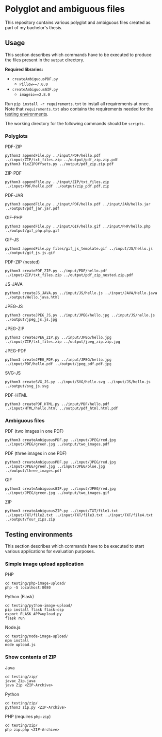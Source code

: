 # Polyglot and ambiguous files

This repository contains various polyglot and ambiguous files created as part of my bachelor's thesis.

## Usage

This section describes which commands have to be executed to produce the files present in the `output` directory.

**Required libraries:**
- `createAmbiguousPDF.py`
    - `Pillow==7.0.0`
- `createAmbiguousGIF.py`
    - `imageio==2.8.0`

Run `pip install -r requirements.txt` to install all requirements at once. Note that `requirements.txt` also contains the requirements needed for the [testing environments](#testing-environments).

The working directory for the following commands should be `scripts`.

### Polyglots

PDF-ZIP

```
python3 appendFile.py ../input/PDF/hello.pdf ../input/ZIP/txt_files.zip ../output/pdf_zip.zip.pdf
python3 fixZIPOffsets.py ../output/pdf_zip.zip.pdf
```

ZIP-PDF

```
python3 appendFile.py ../input/ZIP/txt_files.zip ../input/PDF/hello.pdf ../output/zip_pdf.pdf.zip
```

PDF-JAR

```
python3 appendFile.py ../input/PDF/hello.pdf ../input/JAR/hello.jar ../output/pdf_jar.jar.pdf
```

GIF-PHP

```
python3 appendFile.py ../input/GIF/hello.gif ../input/PHP/hello.php ../output/gif_php.php.gif
```

GIF-JS

```
python3 appendFile.py files/gif_js_template.gif ../input/JS/hello.js ../output/gif_js.js.gif
```

PDF-ZIP (nested)

```
python3 createPDF_ZIP.py ../input/PDF/hello.pdf ../input/ZIP/txt_files.zip ../output/pdf_zip_nested.zip.pdf
```

JS-JAVA

```
python3 createJS_JAVA.py ../input/JS/hello.js ../input/JAVA/Hello.java ../output/Hello.java.html
```

JPEG-JS

```
python3 createJPEG_JS.py ../input/JPEG/hello.jpg ../input/JS/hello.js ../output/jpeg_js.js.jpg
```

JPEG-ZIP

```
python3 createJPEG_ZIP.py ../input/JPEG/hello.jpg ../input/ZIP/txt_files.zip ../output/jpeg_zip.zip.jpg
```

JPEG-PDF

```
python3 createJPEG_PDF.py ../input/JPEG/hello.jpg ../input/PDF/hello.pdf ../output/jpeg_pdf.pdf.jpg
```

SVG-JS

```
python3 createSVG_JS.py ../input/SVG/hello.svg ../input/JS/hello.js ../output/svg_js.svg
```

PDF-HTML

```
python3 createPDF_HTML.py ../input/PDF/hello.pdf ../input/HTML/hello.html ../output/pdf_html.html.pdf
```

### Ambiguous files

PDF (two images in one PDF)

```
python3 createAmbiguousPDF.py ../input/JPEG/red.jpg ../input/JPEG/green.jpg ../output/two_images.pdf
```

PDF (three images in one PDF)

```
python3 createAmbiguousPDF.py ../input/JPEG/red.jpg ../input/JPEG/green.jpg ../input/JPEG/blue.jpg ../output/three_images.pdf
```

GIF

```
python3 createAmbiguousGIF.py ../input/JPEG/red.jpg ../input/JPEG/green.jpg ../output/two_images.gif
```

ZIP

```
python3 createAmbiguousZIP.py ../input/TXT/file1.txt ../input/TXT/file2.txt ../input/TXT/file3.txt ../input/TXT/file4.txt ../output/four_zips.zip
```

## Testing environments

This section describes which commands have to be executed to start various applications for evaluation purposes.

### Simple image upload application

PHP

```
cd testing/php-image-upload/
php -S localhost:8080
```

Python (Flask)

```
cd testing/python-image-upload/
pip install flask flask-csp
export FLASK_APP=upload.py
flask run
```

Node.js

```
cd testing/node-image-upload/
npm install
node upload.js
```

### Show contents of ZIP

Java

```
cd testing/zip/
javac Zip.java
java Zip <ZIP-Archive>
```

Python

```
cd testing/zip/
python3 zip.py <ZIP-Archive>
```

PHP (requires `php-zip`)

```
cd testing/zip/
php zip.php <ZIP-Archive>
```
